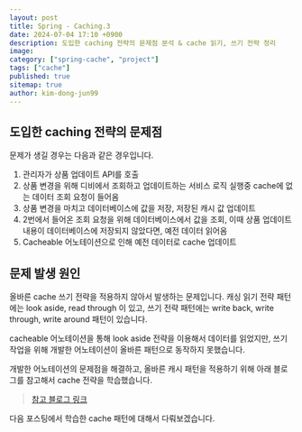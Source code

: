 ```yaml
---
layout: post
title: Spring - Caching.3
date: 2024-07-04 17:10 +0900
description: 도입한 caching 전략의 문제점 분석 & cache 읽기, 쓰기 전략 정리
image:
category: ["spring-cache", "project"]
tags: ["cache"]
published: true
sitemap: true
author: kim-dong-jun99
---
```


## 도입한 caching 전략의 문제점

문제가 생길 경우는 다음과 같은 경우입니다.
1. 관리자가 상품 업데이트 API를 호출
2. 상품 변경을 위해 디비에서 조회하고 업데이트하는 서비스 로직 실행중 cache에 없는 데이터 조회 요청이 들어옴
3. 상품 변경을 마치고 데이터베이스에 값을 저장, 저장된 캐시 값 업데이트
4. 2번에서 들어온 조회 요청을 위해 데이터베이스에서 값을 조회, 이때 상품 업데이트 내용이 데이터베이스에 저장되지 않았다면, 예전 데이터 읽어옴
5. Cacheable 어노테이션으로 인해 예전 데이터로 cache 업데이트

## 문제 발생 원인

올바른 cache 쓰기 전략을 적용하지 않아서 발생하는 문제입니다.
캐싱 읽기 전략 패턴에는 look aside, read through 이 있고, 쓰기 전략 패턴에는 write back, write through, write around 패턴이 있습니다.

cacheable 어노테이션을 통해 look aside 전략을 이용해서 데이터를 읽었지만, 쓰기 작업을 위해 개발한 어노테이션이 올바른 패턴으로 동작하지 못했습니다.

개발한 어노테이션의 문제점을 해결하고, 올바른 캐시 패턴을 적용하기 위해 아래 블로그를 참고해서 cache 전략을 학습했습니다.

> [참고 블로그 링크](https://inpa.tistory.com/entry/REDIS-📚-캐시Cache-설계-전략-지침-총정리#write_through_패턴)

다음 포스팅에서 학습한 cache 패턴에 대해서 다뤄보겠습니다.


